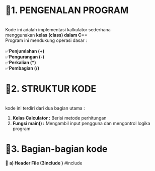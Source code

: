 # 📌1. PENGENALAN PROGRAM
<br>Kode ini adalah implementasi kalkulator sederhana<br /> 
menggunakan **kelas (class) dalam C++**
<BR>Program ini mendukung operasi dasar :<br />
<br>✅**Penjumlahan (+)**<br />
✅**Pengurangan (-)**
<br>✅**Perkalian (*)**<br />
✅**Pembagian (/)**

# 📌2. STRUKTUR KODE
<br> kode ini terdiri dari dua bagian utama :<br />
1. **Kelas Calculator :** Berisi metode perhitungan
2. **Fungsi main() :** Mengambil input pengguna dan mengontrol logika program

# 📌3. Bagian-bagian kode
🔷 **a) Header File (3include <iostream>)**
#include <iostream>
